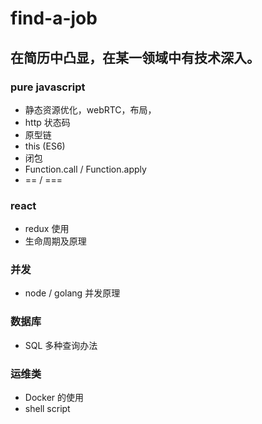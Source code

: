 # find-a-job

## 在简历中凸显，在某一领域中有技术深入。

### pure javascript

+ 静态资源优化，webRTC，布局，
+ http 状态码
+ 原型链
+ this (ES6)
+ 闭包
+ Function.call / Function.apply
+ == / ===


### react

+ redux 使用
+ 生命周期及原理


### 并发

+ node / golang 并发原理


### 数据库

+ SQL 多种查询办法


### 运维类

+ Docker 的使用
+ shell script
